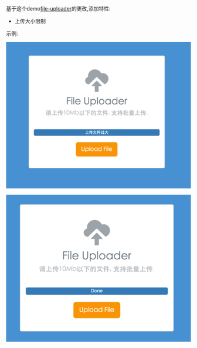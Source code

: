 基于这个demo[file-uploader](https://github.com/coligo-io/file-uploader)的更改,添加特性:

- 上传大小限制

示例:

![](./demo1.png)

![](./demo2.png)

